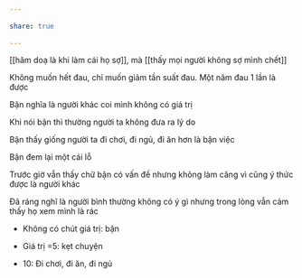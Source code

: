 ---  
share: true  
---  
[[hăm doạ là khi làm cái họ sợ]], mà [[thấy mọi người không sợ mình chết]]  
Không muốn hết đau, chỉ muốn giảm tần suất đau. Một năm đau 1 lần là được  
  
Bận nghĩa là người khác coi mình không có giá trị  
Khi nói bận thì thường người ta không đưa ra lý do  
Bận thấy giống người ta đi chơi, đi ngủ, đi ăn hơn là bận việc  
Bận đem lại một cái lỗ  
Trước giờ vẫn thấy chữ bận có vấn đề nhưng không làm căng vì cũng ý thức được là người khác   
Đã ráng nghĩ là người bình thường không có ý gì nhưng trong lòng vẫn cảm thấy họ xem mình là rác  
- Không có chút giá trị: bận  
- Giá trị =5: kẹt chuyện  
- 10: Đi chơi, đi ăn, đi ngủ